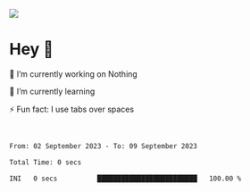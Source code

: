 ![](https://github-widgetbox.vercel.app/api/profile?username=meowkj&data=followers,repositories,stars,commits)
<br/>
# Hey 👋  
🔭 I’m currently working on Nothing
  

🌱 I’m currently learning 
  

⚡ Fun fact: I use tabs over spaces  
  

<br/>  



<!--START_SECTION:waka-->

```txt
From: 02 September 2023 - To: 09 September 2023

Total Time: 0 secs

INI   0 secs          █████████████████████████   100.00 %
```

<!--END_SECTION:waka-->

